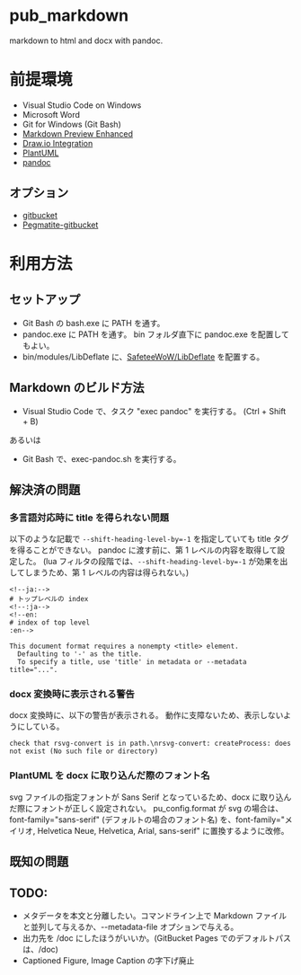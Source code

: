 # pub_markdown

markdown to html and docx with pandoc.

# 前提環境

+ Visual Studio Code on Windows
+ Microsoft Word
+ Git for Windows (Git Bash)
+ [Markdown Preview Enhanced](https://marketplace.visualstudio.com/items?itemName=shd101wyy.markdown-preview-enhanced)
+ [Draw.io Integration](https://marketplace.visualstudio.com/items?itemName=hediet.vscode-drawio)
+ [PlantUML](https://marketplace.visualstudio.com/items?itemName=jebbs.plantuml)
+ [pandoc](https://github.com/jgm/pandoc)

## オプション

+ [gitbucket](https://github.com/gitbucket/gitbucket)
+ [Pegmatite-gitbucket](https://chromewebstore.google.com/detail/pegmatite-gitbucket/gkdjfofhecooaojkhbohidojebbpcene?pli=1)

# 利用方法

## セットアップ

+ Git Bash の bash.exe に PATH を通す。
+ pandoc.exe に PATH を通す。
  bin フォルダ直下に pandoc.exe を配置してもよい。
+ bin/modules/LibDeflate に、[SafeteeWoW/LibDeflate](https://github.com/SafeteeWoW/LibDeflate) を配置する。

## Markdown のビルド方法

+ Visual Studio Code で、タスク "exec pandoc" を実行する。
  (Ctrl + Shift + B)

あるいは

+ Git Bash で、exec-pandoc.sh を実行する。

## 解決済の問題

### 多言語対応時に title を得られない問題

以下のような記載で `--shift-heading-level-by=-1` を指定していても title タグを得ることができない。
pandoc に渡す前に、第 1 レベルの内容を取得して設定した。
(lua フィルタの段階では、`--shift-heading-level-by=-1` が効果を出してしまうため、第 1 レベルの内容は得られない。)

```
<!--ja:-->
# トップレベルの index
<!--:ja-->
<!--en:
# index of top level
:en-->
```

```
This document format requires a nonempty <title> element.
  Defaulting to '-' as the title.
  To specify a title, use 'title' in metadata or --metadata title="...".
```

### docx 変換時に表示される警告

docx 変換時に、以下の警告が表示される。
動作に支障ないため、表示しないようにしている。

```
check that rsvg-convert is in path.\nrsvg-convert: createProcess: does not exist (No such file or directory)
```

### PlantUML を docx に取り込んだ際のフォント名

svg ファイルの指定フォントが Sans Serif となっているため、docx に取り込んだ際にフォントが正しく設定されない。
pu_config.format が svg の場合は、font-family="sans-serif" (デフォルトの場合のフォント名) を、font-family="メイリオ, Helvetica Neue, Helvetica, Arial, sans-serif" に置換するように改修。

## 既知の問題

## TODO:

- メタデータを本文と分離したい。コマンドライン上で Markdown ファイルと並列して与えるか、--metadata-file オプションで与える。
- 出力先を /doc にしたほうがいいか。(GitBucket Pages でのデフォルトパスは、/doc)
- Captioned Figure, Image Caption の字下げ廃止
